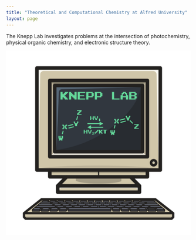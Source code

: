 ```yaml
---
title: "Theoretical and Computational Chemistry at Alfred University"
layout: page
---
```

The Knepp Lab investigates problems at the intersection of photochemistry, physical organic chemistry, and electronic structure theory.

![title](logo.png)
